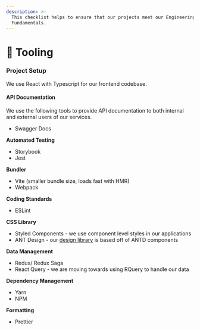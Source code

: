 ```yaml
---
description: >-
  This checklist helps to ensure that our projects meet our Engineering
  Fundamentals.
---
```


# 🔧 Tooling

### Project Setup

We use React with Typescript for our frontend codebase.

#### API Documentation

We use the following tools to provide API documentation to both internal and external users of our services.

* Swagger Docs

**Automated Testing**

* Storybook
* Jest

**Bundler**

* Vite (smaller bundle size, loads fast with HMR)
* Webpack

**Coding Standards**

* ESLint

**CSS Library**

* Styled Components - we use component level styles in our applications
* ANT Design - our [design library](https://www.figma.com/file/8hrolMjPHDNQMnWCIaMVZq/SmartCow-DLS-V2.0?node-id=1350%3A32290) is based off of ANTD components

**Data Management**

* Redux/ Redux Saga&#x20;
* React Query - we are moving towards using RQuery to handle our data

**Dependency Management**

* Yarn
* NPM

**Formatting**

* Prettier

